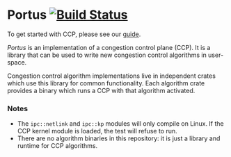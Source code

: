# Portus [![Build Status](https://travis-ci.org/ccp-project/portus.svg?branch=master)](https://travis-ci.org/ccp-project/portus)

To get started with CCP, please see our [guide](https://ccp-project.github.io/guide).

*Portus* is an implementation of a congestion control plane (CCP).
It is a library that can be used to write new congestion control
algorithms in user-space. 

Congestion control algorithm implementations live in independent crates
which use this library for common functionality. Each algorithm crate
provides a binary which runs a CCP with that algorithm activated.


### Notes

- The `ipc::netlink` and `ipc::kp` modules will only compile on Linux. If the CCP kernel module is loaded, the test will refuse to run.
- There are no algorithm binaries in this repository: it is just a library and runtime for CCP algorithms. 
